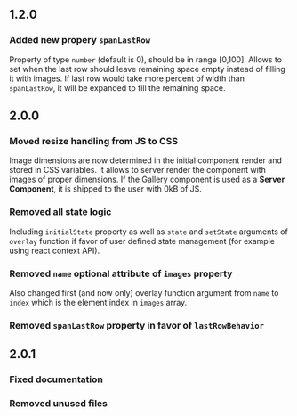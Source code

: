 ## 1.2.0

### Added new propery `spanLastRow`

Property of type `number` (default is 0), should be in range [0,100]. Allows to set when the last row should leave remaining space empty instead of filling it with images. If last row would take more percent of width than `spanLastRow`, it will be expanded to fill the remaining space.

## 2.0.0

### Moved resize handling from JS to CSS

Image dimensions are now determined in the initial component render and stored in CSS variables. It allows to server render the component with images of proper dimensions. If the Gallery component is used as a **Server Component**, it is shipped to the user with 0kB of JS.

### Removed all state logic

Including `initialState` property as well as `state` and `setState` arguments of `overlay` function if favor of user defined state management (for example using react context API).

### Removed `name` optional attribute of `images` property

Also changed first (and now only) overlay function argument from `name` to `index` which is the element index in `images` array.

### Removed `spanLastRow` property in favor of `lastRowBehavior`

## 2.0.1

### Fixed documentation

### Removed unused files
